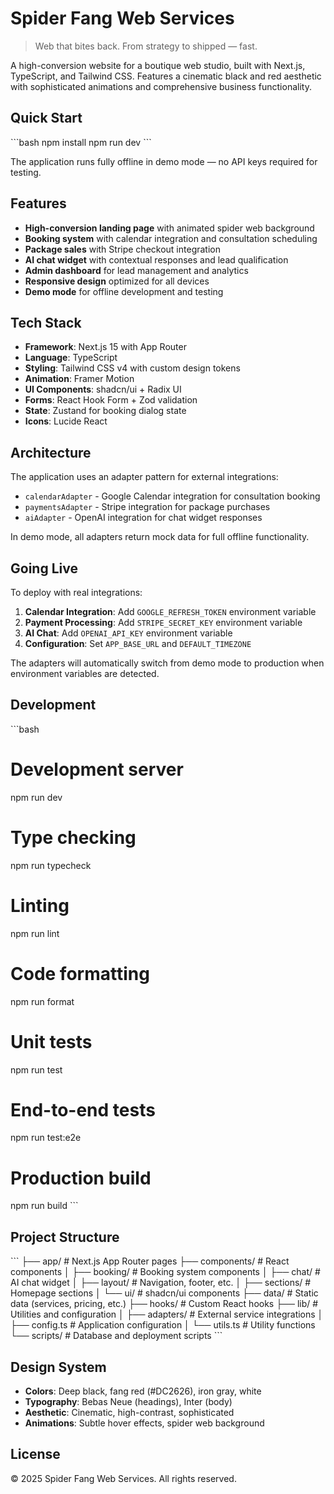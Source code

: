 # Spider Fang Web Services

> Web that bites back. From strategy to shipped — fast.

A high-conversion website for a boutique web studio, built with Next.js, TypeScript, and Tailwind CSS. Features a cinematic black and red aesthetic with sophisticated animations and comprehensive business functionality.

## Quick Start

\`\`\`bash
npm install
npm run dev
\`\`\`

The application runs fully offline in demo mode — no API keys required for testing.

## Features

- **High-conversion landing page** with animated spider web background
- **Booking system** with calendar integration and consultation scheduling
- **Package sales** with Stripe checkout integration
- **AI chat widget** with contextual responses and lead qualification
- **Admin dashboard** for lead management and analytics
- **Responsive design** optimized for all devices
- **Demo mode** for offline development and testing

## Tech Stack

- **Framework**: Next.js 15 with App Router
- **Language**: TypeScript
- **Styling**: Tailwind CSS v4 with custom design tokens
- **Animation**: Framer Motion
- **UI Components**: shadcn/ui + Radix UI
- **Forms**: React Hook Form + Zod validation
- **State**: Zustand for booking dialog state
- **Icons**: Lucide React

## Architecture

The application uses an adapter pattern for external integrations:

- `calendarAdapter` - Google Calendar integration for consultation booking
- `paymentsAdapter` - Stripe integration for package purchases  
- `aiAdapter` - OpenAI integration for chat widget responses

In demo mode, all adapters return mock data for full offline functionality.

## Going Live

To deploy with real integrations:

1. **Calendar Integration**: Add `GOOGLE_REFRESH_TOKEN` environment variable
2. **Payment Processing**: Add `STRIPE_SECRET_KEY` environment variable  
3. **AI Chat**: Add `OPENAI_API_KEY` environment variable
4. **Configuration**: Set `APP_BASE_URL` and `DEFAULT_TIMEZONE`

The adapters will automatically switch from demo mode to production when environment variables are detected.

## Development

\`\`\`bash
# Development server
npm run dev

# Type checking
npm run typecheck

# Linting
npm run lint

# Code formatting
npm run format

# Unit tests
npm run test

# End-to-end tests
npm run test:e2e

# Production build
npm run build
\`\`\`

## Project Structure

\`\`\`
├── app/                    # Next.js App Router pages
├── components/             # React components
│   ├── booking/           # Booking system components
│   ├── chat/              # AI chat widget
│   ├── layout/            # Navigation, footer, etc.
│   ├── sections/          # Homepage sections
│   └── ui/                # shadcn/ui components
├── data/                  # Static data (services, pricing, etc.)
├── hooks/                 # Custom React hooks
├── lib/                   # Utilities and configuration
│   ├── adapters/          # External service integrations
│   ├── config.ts          # Application configuration
│   └── utils.ts           # Utility functions
└── scripts/               # Database and deployment scripts
\`\`\`

## Design System

- **Colors**: Deep black, fang red (#DC2626), iron gray, white
- **Typography**: Bebas Neue (headings), Inter (body)
- **Aesthetic**: Cinematic, high-contrast, sophisticated
- **Animations**: Subtle hover effects, spider web background

## License

© 2025 Spider Fang Web Services. All rights reserved.
